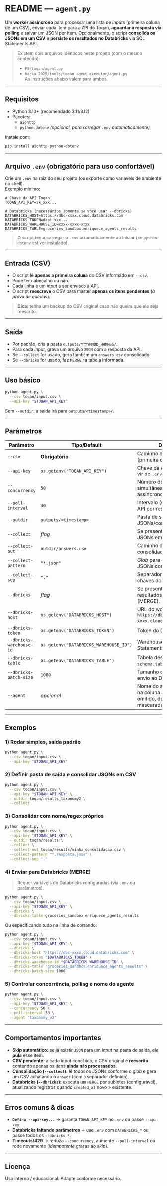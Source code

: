 # README — `agent.py`

Um **worker assíncrono** para processar uma lista de *inputs* (primeira coluna de um CSV), enviar cada item para a API do Toqan, **aguardar a resposta via polling** e salvar um JSON por item. Opcionalmente, o script **consolida os JSONs em um CSV** e **persiste os resultados no Databricks** via SQL Statements API.

> Existem dois arquivos idênticos neste projeto (com o mesmo conteúdo):  
> - `PS/toqan/agent.py`  
> - `hacka_2025/tools/toqan_agent_executor/agent.py`  
> As instruções abaixo valem para ambos.

---

## Requisitos

- Python 3.10+ (recomendado 3.11/3.12)
- Pacotes:
  - `aiohttp`
  - `python-dotenv` *(opcional, para carregar `.env` automaticamente)*

Instale com:

```bash
pip install aiohttp python-dotenv
```

---

## Arquivo `.env` (obrigatório para uso confortável)

Crie um `.env` na raiz do seu projeto (ou exporte como variáveis de ambiente no shell).  
Exemplo mínimo:

```env
# Chave da API Toqan
TOQAN_API_KEY=sk_xxx...

# Databricks (necessários somente se você usar --dbricks)
DATABRICKS_HOST=https://dbc-xxxx.cloud.databricks.com
DATABRICKS_TOKEN=dapi_xxx...
DATABRICKS_WAREHOUSE_ID=xxxx-xxxx-xxxx
DATABRICKS_TABLE=groceries_sandbox.enriquece_agents_results
```

> O script tenta carregar o `.env` automaticamente ao iniciar (se `python-dotenv` estiver instalado).

---

## Entrada (CSV)

- O script lê **apenas a primeira coluna** do CSV informado em `--csv`.
- Pode ter cabeçalho ou não.
- Cada linha é um *input* a ser enviado à API.
- O script **reescreve** o CSV para manter **apenas os itens pendentes** (*à prova de quedas*).

> **Dica:** tenha um backup do CSV original caso não queira que ele seja reescrito.

---

## Saída

- Por padrão, cria a pasta `outputs/YYYYMMDD_HHMMSS/`.
- Para cada *input*, grava um arquivo `JSON` com a resposta da API.
- Se `--collect` for usado, gera também um `answers.csv` consolidado.
- Se `--dbricks` for usado, faz `MERGE` na tabela informada.

---

## Uso básico

```bash
python agent.py \
  --csv toqan/input.csv \
  --api-key "$TOQAN_API_KEY"
```

Sem `--outdir`, a saída irá para `outputs/<timestamp>/`.

---

## Parâmetros

| Parâmetro              | Tipo/Default                  | Descrição |
|------------------------|-------------------------------|-----------|
| `--csv`                | **Obrigatório**               | Caminho do CSV de entrada (primeira coluna = `input`). |
| `--api-key`            | `os.getenv("TOQAN_API_KEY")`  | Chave da API Toqan. Pode vir do `.env`. |
| `--concurrency`        | `50`                          | Número de requisições simultâneas (semáforo assíncrono). |
| `--poll-interval`      | `30`                          | Intervalo (s) entre *polls* à API por resposta. |
| `--outdir`             | `outputs/<timestamp>`         | Pasta de saída dos JSONs/consolidados. |
| `--collect`            | *flag*                        | Se presente, consolida os JSONs em CSV ao final. |
| `--collect-out`        | `outdir/answers.csv`          | Caminho do CSV consolidado (se `--collect`). |
| `--collect-pattern`    | `"*.json"`                    | *Glob* para escolher quais JSONs consolidar. |
| `--collect-sep`        | `"."`                         | Separador ao achatar chaves do JSON (`a.b.c`). |
| `--dbricks`            | *flag*                        | Se presente, envia os resultados ao Databricks (MERGE). |
| `--dbricks-host`       | `os.getenv("DATABRICKS_HOST")` | URL do workspace (ex.: `https://dbc-xxxx.cloud.databricks.com`). |
| `--dbricks-token`      | `os.getenv("DATABRICKS_TOKEN")` | Token do Databricks. |
| `--dbricks-warehouse-id` | `os.getenv("DATABRICKS_WAREHOUSE_ID")` | Warehouse ID para Statements API. |
| `--dbricks-table`      | `os.getenv("DATABRICKS_TABLE")` | Tabela destino no formato `schema.tabela`. |
| `--dbricks-batch-size` | `1000`                        | Tamanho do sublote no envio ao Databricks. |
| `--agent`              | *opcional*                    | Nome do agente (aparece na coluna `agent`); se omitido, deriva da API key mascarada. |

---

## Exemplos

### 1) Rodar simples, saída padrão

```bash
python agent.py \
  --csv toqan/input.csv \
  --api-key "$TOQAN_API_KEY"
```

### 2) Definir pasta de saída e consolidar JSONs em CSV

```bash
python agent.py \
  --csv toqan/input.csv \
  --api-key "$TOQAN_API_KEY" \
  --outdir toqan/results_taxonomy2 \
  --collect
```

### 3) Consolidar com nome/regex próprios

```bash
python agent.py \
  --csv toqan/input.csv \
  --api-key "$TOQAN_API_KEY" \
  --outdir toqan/results \
  --collect \
  --collect-out toqan/results/minha_consolidacao.csv \
  --collect-pattern "*.resposta.json" \
  --collect-sep "."
```

### 4) Enviar para Databricks (MERGE)

> Requer variáveis do Databricks configuradas (via `.env` ou parâmetros).

```bash
python agent.py \
  --csv toqan/input.csv \
  --api-key "$TOQAN_API_KEY" \
  --dbricks \
  --dbricks-table groceries_sandbox.enriquece_agents_results
```

Ou especificando tudo na linha de comando:

```bash
python agent.py \
  --csv toqan/input.csv \
  --api-key "$TOQAN_API_KEY" \
  --dbricks \
  --dbricks-host "https://dbc-xxxx.cloud.databricks.com" \
  --dbricks-token "$DATABRICKS_TOKEN" \
  --dbricks-warehouse-id "$DATABRICKS_WAREHOUSE_ID" \
  --dbricks-table "groceries_sandbox.enriquece_agents_results" \
  --dbricks-batch-size 1000
```

### 5) Controlar concorrência, polling e nome do agente

```bash
python agent.py \
  --csv toqan/input.csv \
  --api-key "$TOQAN_API_KEY" \
  --concurrency 50 \
  --poll-interval 30 \
  --agent "taxonomy_v2"
```

---

## Comportamentos importantes

- **Skip automático:** se já existir `JSON` para um *input* na pasta de saída, ele **pula** esse item.
- **CSV pendente:** a cada *input* concluído, o CSV original é **reescrito** contendo apenas os itens **ainda não processados**.
- **Consolidação (`--collect`):** lê todos os JSONs conforme o *glob* e gera um CSV achatando o `answer` (com o separador definido).
- **Databricks (`--dbricks`):** executa um `MERGE` por sublotes (configurável), atualizando registros quando `created_at` novo > existente.

---

## Erros comuns & dicas

- **`Defina --api-key...`** → garanta `TOQAN_API_KEY` no `.env` ou passe `--api-key`.
- **Databricks faltando parâmetros** → use `.env` com `DATABRICKS_*` ou passe todos os `--dbricks-*`.
- **Timeouts/429** → reduza `--concurrency`, aumente `--poll-interval` ou rode novamente (*idempotente* graças ao *skip*).

---

## Licença

Uso interno / educacional. Adapte conforme necessário.